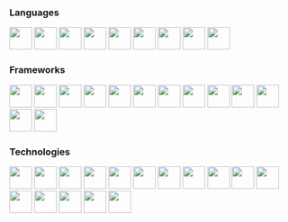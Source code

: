 
### Languages

<p float="left">
<img src="https://cdn.jsdelivr.net/gh/devicons/devicon@latest/icons/php/php-original.svg" height="40" />
<img src="https://cdn.jsdelivr.net/gh/devicons/devicon@latest/icons/c/c-original.svg" height="40" />
<img src="https://cdn.jsdelivr.net/gh/devicons/devicon@latest/icons/cplusplus/cplusplus-original.svg" height="40" />
<img src="https://cdn.jsdelivr.net/gh/devicons/devicon@latest/icons/go/go-original-wordmark.svg" height="40"/>          
<img src="https://cdn.jsdelivr.net/gh/devicons/devicon@latest/icons/java/java-original.svg" height="40" />          
<img src="https://cdn.jsdelivr.net/gh/devicons/devicon@latest/icons/javascript/javascript-original.svg" height="40"/>
<img src="https://cdn.jsdelivr.net/gh/devicons/devicon@latest/icons/python/python-original.svg" height="40" />
<img src="https://cdn.jsdelivr.net/gh/devicons/devicon@latest/icons/typescript/typescript-original.svg" height="40"/>
<img src="https://cdn.jsdelivr.net/gh/devicons/devicon@latest/icons/kotlin/kotlin-original.svg" height="40"/>
</p>

### Frameworks
<p float="left">
<img src="https://cdn.jsdelivr.net/gh/devicons/devicon@latest/icons/angularjs/angularjs-original.svg"  height="40"/>
<img src="https://cdn.jsdelivr.net/gh/devicons/devicon@latest/icons/arduino/arduino-original.svg"  height="40"/>
<img src="https://cdn.jsdelivr.net/gh/devicons/devicon@latest/icons/codeigniter/codeigniter-plain.svg"  height="40"/>
<img src="https://cdn.jsdelivr.net/gh/devicons/devicon@latest/icons/flask/flask-original.svg"  height="40"/>
<img src="https://cdn.jsdelivr.net/gh/devicons/devicon@latest/icons/jquery/jquery-original.svg"  height="40"/>
<img src="https://cdn.jsdelivr.net/gh/devicons/devicon@latest/icons/laravel/laravel-original.svg"  height="40"/>
<img src="https://cdn.jsdelivr.net/gh/devicons/devicon@latest/icons/nuxtjs/nuxtjs-original.svg"  height="40"/>
<img src="https://cdn.jsdelivr.net/gh/devicons/devicon@latest/icons/spring/spring-original.svg"  height="40"/>
<img src="https://cdn.jsdelivr.net/gh/devicons/devicon@latest/icons/vuejs/vuejs-original.svg"  height="40"/>
<img src="https://cdn.jsdelivr.net/gh/devicons/devicon@latest/icons/react/react-original.svg" height="40"/>
  <img src="https://cdn.jsdelivr.net/gh/devicons/devicon@latest/icons/express/express-original-wordmark.svg" height="40"/>
  <img src="https://cdn.jsdelivr.net/gh/devicons/devicon@latest/icons/qt/qt-original.svg" height="40"/>
  <img src="https://cdn.jsdelivr.net/gh/devicons/devicon@latest/icons/bootstrap/bootstrap-original.svg" height="40" />
</p>

### Technologies
<p float="left">
  <img src="https://cdn.jsdelivr.net/gh/devicons/devicon@latest/icons/apache/apache-original-wordmark.svg" height="40"/>
  <img src="https://cdn.jsdelivr.net/gh/devicons/devicon@latest/icons/centos/centos-original.svg" height="40"/>
  <img src="https://cdn.jsdelivr.net/gh/devicons/devicon@latest/icons/cmake/cmake-original.svg" height="40"/>
  <img src="https://cdn.jsdelivr.net/gh/devicons/devicon@latest/icons/docker/docker-original.svg" height="40"/>
  <img src="https://cdn.jsdelivr.net/gh/devicons/devicon@latest/icons/jenkins/jenkins-original.svg" height="40"/>
  <img src="https://cdn.jsdelivr.net/gh/devicons/devicon@latest/icons/jira/jira-original.svg" height="40"/>
  <img src="https://cdn.jsdelivr.net/gh/devicons/devicon@latest/icons/linux/linux-original.svg" height="40"/>
  <img src="https://cdn.jsdelivr.net/gh/devicons/devicon@latest/icons/mariadb/mariadb-original-wordmark.svg" height="40"/>
  <img src="https://cdn.jsdelivr.net/gh/devicons/devicon@latest/icons/microsoftsqlserver/microsoftsqlserver-original-wordmark.svg" height="40"/>
  <img src="https://cdn.jsdelivr.net/gh/devicons/devicon@latest/icons/mongodb/mongodb-original-wordmark.svg" height="40"/>
  <img src="https://cdn.jsdelivr.net/gh/devicons/devicon@latest/icons/nginx/nginx-original.svg" height="40"/>
  <img src="https://cdn.jsdelivr.net/gh/devicons/devicon@latest/icons/postgresql/postgresql-original-wordmark.svg" height="40"/>
  <img src="https://cdn.jsdelivr.net/gh/devicons/devicon@latest/icons/mysql/mysql-original-wordmark.svg" height="40"/>
  <img src="https://cdn.jsdelivr.net/gh/devicons/devicon@latest/icons/postman/postman-original.svg" height="40"/>
  <img src="https://cdn.jsdelivr.net/gh/devicons/devicon@latest/icons/redis/redis-original.svg" height="40"/>
  <img src="https://cdn.jsdelivr.net/gh/devicons/devicon@latest/icons/raspberrypi/raspberrypi-original.svg" height="40"/>
</p>



